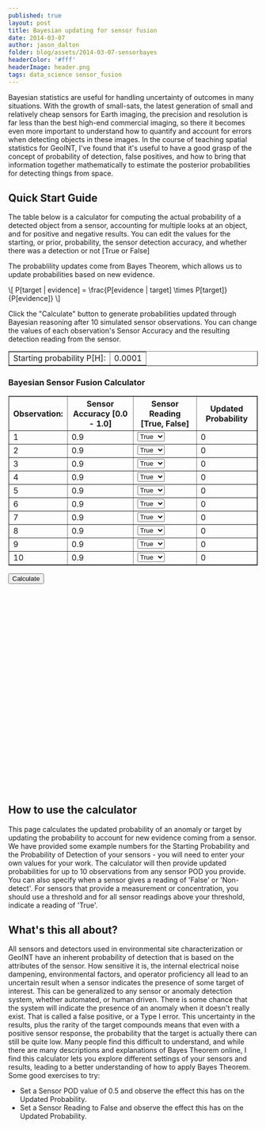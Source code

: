 ```yaml
---
published: true
layout: post
title: Bayesian updating for sensor fusion
date: 2014-03-07
author: jason_dalton
folder: blog/assets/2014-03-07-sensorbayes
headerColor: '#fff'
headerImage: header.png
tags: data_science sensor_fusion
---
```


Bayesian statistics are useful for handling uncertainty of outcomes in many situations. With the growth of small-sats, the latest generation of small and relatively cheap sensors for Earth imaging, the precision and resolution is far less than the best high-end commercial imaging, so there it becomes even more important to understand how to quantify and account for errors when detecting objects in these images. In the course of teaching spatial statistics for GeoINT, I've found that it's useful to have a good grasp of the concept of probability of detection, false positives, and how to bring that information together mathematically to estimate the posterior probabilities for detecting things from space.  

## Quick Start Guide

The table below is a calculator for computing the actual probability of a detected object from a sensor, accounting for multiple looks at an object, and for positive and negative results.  You can edit the values for the starting, or prior, probability, the sensor detection accuracy, and whether there was a detection or not [True or False]

The probablility updates come from Bayes Theorem, which allows us to update probabilities based on new evidence.

\\[  P\[target \| evidence\] = \frac{P\[evidence \| target\] \times P\[target\]}{P\[evidence\]}
\\]


Click the "Calculate" button to generate probabilities updated through Bayesian reasoning after 10 simulated sensor observations. You can change the values of each observation's Sensor Accuracy and the resulting detection reading from the sensor.
<html>
<script type="text/javascript" src="//www.google.com/jsapi"></script>
    <script type="text/javascript"
            src="http://cdn.mathjax.org/mathjax/latest/MathJax.js?config=TeX-AMS-MML_HTMLorMML">
    </script>
<table id="assumptions" border="1">
<tr>
<td>Starting probability P[H]:</td>
<td contentEditable="true">0.0001</td>
</tr>
</table>

<h3>Bayesian Sensor Fusion Calculator</h3>

<table id="dataTable" border="1">
<tr>
<th>Observation:</th>
<th>Sensor Accuracy [0.0 - 1.0]</th>
<th>Sensor Reading [True, False]</th>
<th>Updated Probability</th>
</tr>
<tr>
<td>1</td>
<td contentEditable="true" min="0.0" max="1.0">0.9</td>
<td>
<select>
  <option value="True">True</option>
  <option value="False">False</option>
</select>
</td>
<td>0</td>
</tr>
<tr>
<td>2</td>
<td contentEditable="true">0.9</td>
<td>
<select>
  <option value="True">True</option>
  <option value="False">False</option>
</select>
</td>
<td>0</td>
</tr>
<tr>
<td>3</td>
<td contentEditable="true">0.9</td>
<td>
<select>
  <option value="True">True</option>
  <option value="False">False</option>
</select>
</td>
<td>0</td>
</tr>
<tr>
<td>4</td>
<td contentEditable="true">0.9</td>
<td>
<select>
  <option value="True">True</option>
  <option value="False">False</option>
</select>
</td>
<td>0</td>
</tr>
<tr>
<td>5</td>
<td contentEditable="true">0.9</td>
<td>
<select>
  <option value="True">True</option>
  <option value="False">False</option>
</select>
</td>
<td>0</td>
</tr>
<tr>
<td>6</td>
<td contentEditable="true">0.9</td>
<td>
<select>
  <option value="True">True</option>
  <option value="False">False</option>
</select>
</td>
<td>0</td>
</tr>
<tr>
<td>7</td>
<td contentEditable="true">0.9</td>
<td>
<select>
  <option value="True">True</option>
  <option value="False">False</option>
</select>
</td>
<td>0</td>
</tr>
<tr>
<td >8</td>
<td contentEditable="true">0.9</td>
<td>
<select>
  <option value="True">True</option>
  <option value="False">False</option>
</select>
</td>
<td>0</td>
</tr>
<tr>
<td>9</td>
<td contentEditable="true">0.9</td>
<td>
<select>
  <option value="True">True</option>
  <option value="False">False</option>
</select>
</td>
<td>0</td>
</tr>
<tr>
<td>10</td>
<td contentEditable="true">0.9</td>
<td>
<select>
  <option value="True">True</option>
  <option value="False">False</option>
</select>
</td>
<td>0</td>
</tr>
</table>

<form>
<input type="button" onclick="bayesUpdates()" value="Calculate">
</form>

<div id="visualization" style="width: 600px; height: 400px;"></div>
</html>

## How to use the calculator

This page calculates the updated probability of an anomaly or target by updating the probability to account for new evidence coming from a sensor. We have provided some example numbers for the Starting Probability and the Probability of Detection of your sensors - you will need to enter your own values for your work. The calculator will then provide updated probabilities for up to 10 observations from any sensor POD you provide. You can also specify when a sensor gives a reading of 'False' or 'Non-detect'. For sensors that provide a measurement or concentration, you should use a threshold and for all sensor readings above your threshold, indicate a reading of 'True'.

<html>

<script>
      google.load('visualization', '1', {packages: ['corechart']});


function bayesUpdates(){
var P=document.getElementById('assumptions').rows[0].cells[1].innerHTML;
var x=document.getElementById('dataTable');

  for (var i=1;i<11;i++){
    var reading = x.rows[i].cells[2].children[0].selectedIndex;
    var pod = x.rows[i].cells[1].innerHTML;
    if (reading == 1) {
        pod = 1-pod;
    }
    var Pe = P*pod + (1-P)*(1-pod);
    x.rows[i].cells[3].innerHTML=(P * pod / Pe).toFixed(7);  //Baysian update
    P = (P * pod / Pe);  //set Prior P to the newly calculated estimate
  }
}

function drawVisualization() {
  // Create and populate the data table.
  var data = google.visualization.arrayToDataTable([
    [' ', ' '],
    ['1',   .0008989],
    ['2',   .0080357],
    ['3',   .0679530],
    ['4',   .3961956],
    ['5',   .8551877],
    ['6',   .9815326],
    ['7',   .9979138],
    ['8',   .9997678],
    ['9',   .9999742],
    ['10',  .9999971]
  ]);

// Create and populate the data table.
        var options = {
          title: 'Updated probability',
          curveType: "function",
          width: 600,
          height: 400,
          vAxis: {maxValue: 1},
          legend: {position: 'none'}
        };

  // Create and draw the visualization.
      new google.visualization.LineChart(document.getElementById('visualization')).
          draw(data, options);
      };
      google.setOnLoadCallback(drawVisualization);
</script>







</html>


## What's this all about?

All sensors and detectors used in environmental site characterization or GeoINT have an inherent probability of detection that is based on the attributes of the sensor. How sensitive it is, the internal electrical noise dampening, environmental factors, and operator proficiency all lead to an uncertain result when a sensor indicates the presence of some target of interest. This can be generalized to any sensor or anomaly detection system, whether automated, or human driven. There is some chance that the system will indicate the presence of an anomaly when it doesn't really exist. That is called a false positive, or a Type I error. This uncertainty in the results, plus the rarity of the target compounds means that even with a positive sensor response, the probability that the target is actually there can still be quite low. Many people find this difficult to understand, and while there are many descriptions and explanations of Bayes Theorem online, I find this calculator lets you explore different settings of your sensors and results, leading to a better understanding of how to apply Bayes Theorem. Some good exercises to try:

* Set a Sensor POD value of 0.5 and observe the effect this has on the Updated Probability.
* Set a Sensor Reading to False and observe the effect this has on the Updated Probability.
